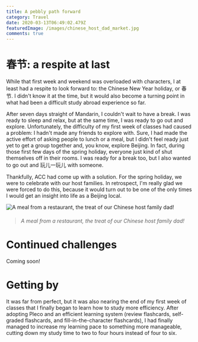 ```yaml
---
title: A pebbly path forward
category: Travel
date: 2020-03-13T06:49:02.479Z
featuredImage: /images/chinese_host_dad_market.jpg
comments: true
---
```

# 春节: a respite at last 

While that first week and weekend was overloaded with characters, I at least had a respite to look forward to: the Chinese New Year holiday, or 春节. I didn't know it at the time, but it would also become a turning point in what had been a difficult study abroad experience so far.

After seven days straight of Mandarin, I couldn't wait to have a break. I was ready to sleep and relax, but at the same time, I was ready to go out and explore. Unfortunately, the difficulty of my first week of classes had caused a problem: I hadn't made any friends to explore with. Sure, I had made the active effort of asking people to lunch or a meal, but I didn't feel ready just yet to get a group together and, you know, explore Beijing. In fact, during those first few days of the spring holiday, everyone just kind of shut themselves off in their rooms. I was ready for a break too, but I also wanted to go out and 玩儿一玩儿 with someone.

Thankfully, ACC had come up with a solution. For the spring holiday, we were to celebrate with our host families. In retrospect, I'm really glad we were forced to do this, because it would turn out to be one of the only times I would get an insight into life as a Beijing local.

![A meal from a restaurant, the treat of our Chinese host family dad!](/images/chinese_host_dad_outside_meal.jpg)

> ###### *A meal from a restaurant, the treat of our Chinese host family dad!*

# Continued challenges

Coming soon!

# Getting by

It was far from perfect, but it was also nearing the end of my first week of classes that I finally began to learn how to study more efficiency. After adopting Pleco and an efficient learning system (review flashcards, self-graded flashcards, and fill-in-the-character flashcards), I had finally managed to increase my learning pace to something more manageable, cutting down my study time to two to four hours instead of four to six.